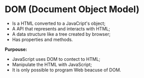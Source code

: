 # DOM (Document Object Model)
- Is a HTML converted to a JavaCript's object;  
- A API that represents and interacts with HTML;  
- A data structure like a tree created by browser;  
- Has properties and methods.  

**Purpouse:**  
- JavaScript uses DOM to contect to HTML;  
- Manipulate the HTML with JavaScript;  
- It is only possible to program Web beacuse of DOM.  